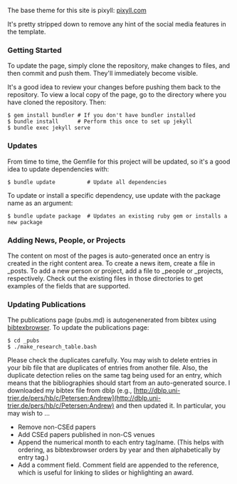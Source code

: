 The base theme for this site is pixyll:
[pixyll.com](http://www.pixyll.com)

It's pretty stripped down to remove any hint of the social media features in 
the template.

### Getting Started ###

To update the page, simply clone the repository, make changes to files, and then commit and push them.
They'll immediately become visible.

It's a good idea to review your changes before pushing them back to the repository. To view a local
copy of the page, go to the directory where you have cloned the repository. Then:

```
$ gem install bundler # If you don't have bundler installed
$ bundle install      # Perform this once to set up jekyll
$ bundle exec jekyll serve
```

### Updates ###

From time to time, the Gemfile for this project will be updated, so it's a good idea to update 
dependencies with:

```
$ bundle update          # Update all dependencies
```

To update or install a specific dependency, use update with the package name as an argument:

```
$ bundle update package  # Updates an existing ruby gem or installs a new package
```

### Adding News, People, or Projects ###

The content on most of the pages is auto-generated once an entry is created in the right content area.
To create a news item, create a file in _posts. To add a new person or project, add a file to _people
or _projects, respectively. Check out the existing files in those directories to get examples of the 
fields that are supported.

### Updating Publications ###

The publications page (pubs.md) is autogenenerated from bibtex using 
[bibtexbrowser](http://www.monperrus.net/martin/bibtexbrowser). To update 
the publications page:
```
$ cd _pubs
$ ./make_research_table.bash
```

Please check the duplicates carefully. You may wish to delete entries in 
your bib file that are duplicates of entries from another file. Also, the 
duplicate detection relies on the same tag being used for an entry, which
means that the bibliographies should start from an auto-generated source.
I downloaded my bibtex file from dblp (e.g., 
[http://dblp.uni-trier.de/pers/hb/c/Petersen:Andrew](http://dblp.uni-trier.de/pers/hb/c/Petersen:Andrew)
and then updated it. In particular, you may wish to ...

- Remove non-CSEd papers
- Add CSEd papers published in non-CS venues
- Append the numerical month to each entry tag/name. (This helps with 
ordering, as bibtexbrowser orders by year and then alphabetically by
entry tag.)
- Add a comment field. Comment field are appended to the reference, which
is useful for linking to slides or highlighting an award.
